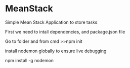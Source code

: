 # MeanStack
Simple Mean Stack Application to store tasks


First we need to intall dependencies, and package.json file 


Go to folder and from cmd >>npm init

install nodemon globally to ensure live debugging


npm install -g nodemon
